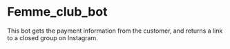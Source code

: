 # Femme_club_bot
This bot gets the payment information from the customer, and returns a link to a closed group on Instagram.
